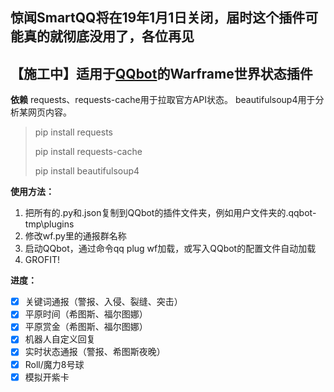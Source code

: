 惊闻SmartQQ将在19年1月1日关闭，届时这个插件可能真的就彻底没用了，各位再见
---
【施工中】适用于[QQbot](https://github.com/pandolia/qqbot)的Warframe世界状态插件
---
**依赖**
requests、requests-cache用于拉取官方API状态。
beautifulsoup4用于分析某网页内容。
> pip install requests
> 
> pip install requests-cache
>
> pip install beautifulsoup4

**使用方法：**
1. 把所有的.py和.json复制到QQbot的插件文件夹，例如用户文件夹的.qqbot-tmp\plugins
2. 修改wf.py里的通报群名称
3. 启动QQbot，通过命令qq plug wf加载，或写入QQbot的配置文件自动加载
4. GROFIT!

**进度：**
- [x] 关键词通报（警报、入侵、裂缝、突击）
- [x] 平原时间（希图斯、福尔图娜）
- [x] 平原赏金（希图斯、福尔图娜）
- [x] 机器人自定义回复
- [x] 实时状态通报（警报、希图斯夜晚）
- [x] Roll/魔力8号球
- [x] 模拟开紫卡
